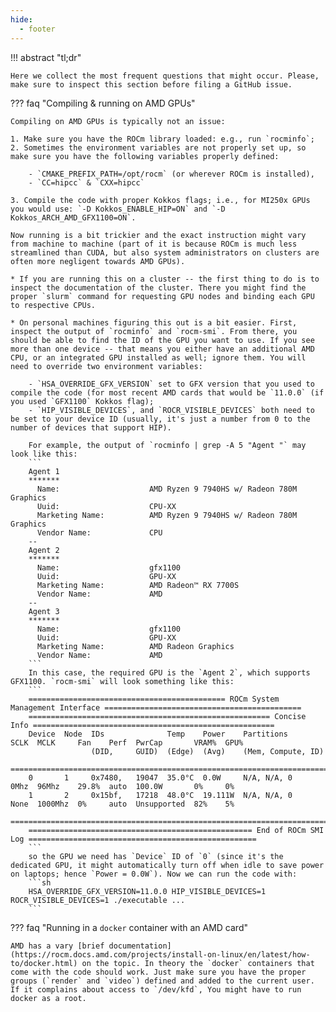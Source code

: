 ```yaml
---
hide:
  - footer
---
```


!!! abstract "tl;dr"

    Here we collect the most frequent questions that might occur. Please, make sure to inspect this section before filing a GitHub issue.


??? faq "Compiling & running on AMD GPUs"
    
    Compiling on AMD GPUs is typically not an issue: 

    1. Make sure you have the ROCm library loaded: e.g., run `rocminfo`;
    2. Sometimes the environment variables are not properly set up, so make sure you have the following variables properly defined: 

        - `CMAKE_PREFIX_PATH=/opt/rocm` (or wherever ROCm is installed),
        - `CC=hipcc` & `CXX=hipcc`
    
    3. Compile the code with proper Kokkos flags; i.e., for MI250x GPUs you would use: `-D Kokkos_ENABLE_HIP=ON` and `-D Kokkos_ARCH_AMD_GFX1100=ON`.

    Now running is a bit trickier and the exact instruction might vary from machine to machine (part of it is because ROCm is much less streamlined than CUDA, but also system administrators on clusters are often more negligent towards AMD GPUs). 
    
    * If you are running this on a cluster -- the first thing to do is to inspect the documentation of the cluster. There you might find the proper `slurm` command for requesting GPU nodes and binding each GPU to respective CPUs. 

    * On personal machines figuring this out is a bit easier. First, inspect the output of `rocminfo` and `rocm-smi`. From there, you should be able to find the ID of the GPU you want to use. If you see more than one device -- that means you either have an additional AMD CPU, or an integrated GPU installed as well; ignore them. You will need to override two environment variables:
    
        - `HSA_OVERRIDE_GFX_VERSION` set to GFX version that you used to compile the code (for most recent AMD cards that would be `11.0.0` (if you used `GFX1100` Kokkos flag);
        - `HIP_VISIBLE_DEVICES`, and `ROCR_VISIBLE_DEVICES` both need to be set to your device ID (usually, it's just a number from 0 to the number of devices that support HIP).

        For example, the output of `rocminfo | grep -A 5 "Agent "` may look like this:
        ```
        Agent 1                  
        *******                  
          Name:                    AMD Ryzen 9 7940HS w/ Radeon 780M Graphics
          Uuid:                    CPU-XX                             
          Marketing Name:          AMD Ryzen 9 7940HS w/ Radeon 780M Graphics
          Vendor Name:             CPU                                
        --
        Agent 2                  
        *******                  
          Name:                    gfx1100                            
          Uuid:                    GPU-XX                             
          Marketing Name:          AMD Radeon™ RX 7700S             
          Vendor Name:             AMD                                
        --
        Agent 3                  
        *******                  
          Name:                    gfx1100                            
          Uuid:                    GPU-XX                             
          Marketing Name:          AMD Radeon Graphics                
          Vendor Name:             AMD
        ```
        In this case, the required GPU is the `Agent 2`, which supports GFX1100. `rocm-smi` will look something like this:
        ```
        ============================================ ROCm System Management Interface ============================================
        ====================================================== Concise Info ======================================================
        Device  Node  IDs              Temp    Power    Partitions          SCLK  MCLK     Fan    Perf  PwrCap       VRAM%  GPU%  
                      (DID,     GUID)  (Edge)  (Avg)    (Mem, Compute, ID)                                                        
        ==========================================================================================================================
        0       1     0x7480,   19047  35.0°C  0.0W     N/A, N/A, 0         0Mhz  96Mhz    29.8%  auto  100.0W       0%     0%    
        1       2     0x15bf,   17218  48.0°C  19.111W  N/A, N/A, 0         None  1000Mhz  0%     auto  Unsupported  82%    5%    
        ==========================================================================================================================
        ================================================== End of ROCm SMI Log ===================================================
        ```
        so the GPU we need has `Device` ID of `0` (since it's the dedicated GPU, it might automatically turn off when idle to save power on laptops; hence `Power = 0.0W`). Now we can run the code with: 
        ```sh
        HSA_OVERRIDE_GFX_VERSION=11.0.0 HIP_VISIBLE_DEVICES=1 ROCR_VISIBLE_DEVICES=1 ./executable ...
        ```


??? faq "Running in a `docker` container with an AMD card"

    AMD has a vary [brief documentation](https://rocm.docs.amd.com/projects/install-on-linux/en/latest/how-to/docker.html) on the topic. In theory the `docker` containers that come with the code should work. Just make sure you have the proper groups (`render` and `video`) defined and added to the current user. If it complains about access to `/dev/kfd`, You might have to run docker as a root.
